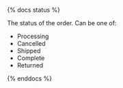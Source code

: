 <!-- This markdown file is created to created reusable comment block so that it can be use across multiple places and changes are consistent.
We can create this file in model or test or seed folder where dbt run command will look.
You can create table, mentioned comment in bulleted data.
-->
{% docs status %}

The status of the order. Can be one of:
- Processing
- Cancelled
- Shipped
- Complete
- Returned

{% enddocs %}